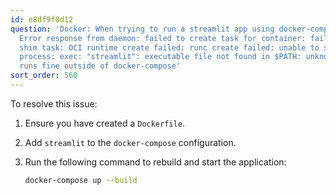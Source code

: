 ```yaml
---
id: e8df9f0d12
question: 'Docker: When trying to run a streamlit app using docker-compose, I get:
  Error response from daemon: failed to create task for container: failed to create
  shim task: OCI runtime create failed: runc create failed: unable to start container
  process: exec: "streamlit": executable file not found in $PATH: unknown. The app
  runs fine outside of docker-compose'
sort_order: 560
---
```


To resolve this issue:

1. Ensure you have created a `Dockerfile`.
2. Add `streamlit` to the `docker-compose` configuration.
3. Run the following command to rebuild and start the application:

   ```bash
   docker-compose up --build
   ```
